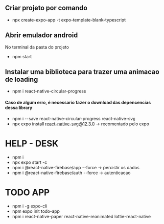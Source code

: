 ## Criar projeto por comando
- npx create-expo-app -t expo-template-blank-typescript

## Abrir emulador android
No terminal da pasta do projeto
- npm start

## Instalar uma biblioteca para trazer uma animacao de loading
- npm i react-native-circular-progress
#### Caso de algum erro, é necessario fazer o download das depencencias dessa library
- npm i --save react-native-circular-progress react-native-svg
- npx expo install react-native-svg@12.3.0 -> recomentado pelo expo

# HELP - DESK
- npm i
- npx expo start -c
- npm i @react-native-firebase/app --force -> percistir os dados
- npm i @react-native-firebase/auth --force -> autenticacao

# TODO APP
- npm i -g expo-cli
- npm expo init todo-app
- npm i react-native-paper react-native-reanimated lottie-react-native